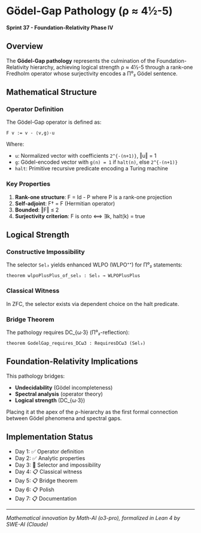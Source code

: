 # Gödel-Gap Pathology (ρ ≈ 4½-5)

**Sprint 37 - Foundation-Relativity Phase IV**

## Overview

The **Gödel-Gap pathology** represents the culmination of the Foundation-Relativity hierarchy, achieving logical strength ρ ≈ 4½-5 through a rank-one Fredholm operator whose surjectivity encodes a Π⁰₂ Gödel sentence.

## Mathematical Structure

### Operator Definition

The Gödel-Gap operator is defined as:
```
F v := v - ⟨v,g⟩·u
```

Where:
- `u`: Normalized vector with coefficients `2^{-(n+1)}`, ‖u‖ = 1
- `g`: Gödel-encoded vector with `g(n) = 1` if `halt(n)`, else `2^{-(n+1)}`
- `halt`: Primitive recursive predicate encoding a Turing machine

### Key Properties

1. **Rank-one structure**: F = Id - P where P is a rank-one projection
2. **Self-adjoint**: F† = F (Hermitian operator)
3. **Bounded**: ‖F‖ ≤ 2
4. **Surjectivity criterion**: F is onto ⟺ ∃k, halt(k) = true

## Logical Strength

### Constructive Impossibility

The selector `Sel₃` yields enhanced WLPO (WLPO⁺⁺) for Π⁰₂ statements:
```lean
theorem wlpoPlusPlus_of_sel₃ : Sel₃ → WLPOPlusPlus
```

### Classical Witness

In ZFC, the selector exists via dependent choice on the halt predicate.

### Bridge Theorem

The pathology requires DC_{ω·3} (Π⁰₂-reflection):
```lean
theorem GodelGap_requires_DCω3 : RequiresDCω3 (Sel₃)
```

## Foundation-Relativity Implications

This pathology bridges:
- **Undecidability** (Gödel incompleteness)
- **Spectral analysis** (operator theory)
- **Logical strength** (DC_{ω·3})

Placing it at the apex of the ρ-hierarchy as the first formal connection between Gödel phenomena and spectral gaps.

## Implementation Status

- Day 1: ✅ Operator definition
- Day 2: ✅ Analytic properties
- Day 3: 🚧 Selector and impossibility
- Day 4: 📋 Classical witness
- Day 5: 📋 Bridge theorem
- Day 6: 📋 Polish
- Day 7: 📋 Documentation

---

*Mathematical innovation by Math-AI (o3-pro), formalized in Lean 4 by SWE-AI (Claude)*
